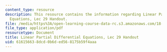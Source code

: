 ```yaml
---
content_type: resource
description: This resource contains the information regarding Linear Partial Differential
  Equations, Lec 29 Handout.
file: /media/https%3A/open-learning-course-data-rc.s3.amazonaws.com/18-303-linear-partial-differential-equations-analysis-and-numerics-fall-2014/616156638dcd0b6ded568175b59f4aaa_MIT18_303F14_waveguide.pdf
file_type: application/pdf
resourcetype: Document
title: Linear Partial Differential Equations, Lec 29 Handout
uid: 61615663-8dcd-0b6d-ed56-8175b59f4aaa
---
```

